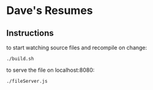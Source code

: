 Dave's Resumes
==============

Instructions
--------------

to start watching source files and recompile on change:

    ./build.sh 

to serve the file on localhost:8080:

    ./fileServer.js 
